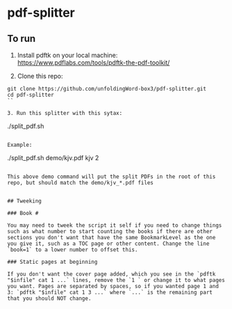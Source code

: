 # pdf-splitter

## To run

1. Install pdftk on your local machine: https://www.pdflabs.com/tools/pdftk-the-pdf-toolkit/

2. Clone this repo:

```
git clone https://github.com/unfoldingWord-box3/pdf-splitter.git
cd pdf-splitter
``

3. Run this splitter with this sytax:

```
./split_pdf.sh <path to origianl pdf> <prefix of new files> <bookmark level to split at>
```

Example:

```
./split_pdf.sh demo/kjv.pdf kjv 2
```

This above demo command will put the split PDFs in the root of this repo, but should match the demo/kjv_*.pdf files


## Tweeking

### Book #

You may need to tweek the script it self if you need to change things such as what number to start counting the books if there are other sections you don't want that have the same BookmarkLevel as the one you give it, such as a TOC page or other content. Change the line `book=1` to a lower number to offset this.

### Static pages at beginning

If you don't want the cover page added, which you see in the `pdftk "$infile" cat 1 ...` lines, remove the `1 ` or change it to what pages you want. Pages are separated by spaces, so if you wanted page 1 and 3: `pdftk "$infile" cat 1 3 ...` where `...` is the remaining part that you should NOT change.
